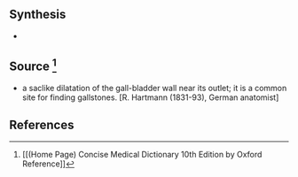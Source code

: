 ## Synthesis
- 
## Source [^1]
- a saclike dilatation of the gall-bladder wall near its outlet; it is a common site for finding gallstones. \[R. Hartmann (1831-93), German anatomist]
## References

[^1]: [[(Home Page) Concise Medical Dictionary 10th Edition by Oxford Reference]]